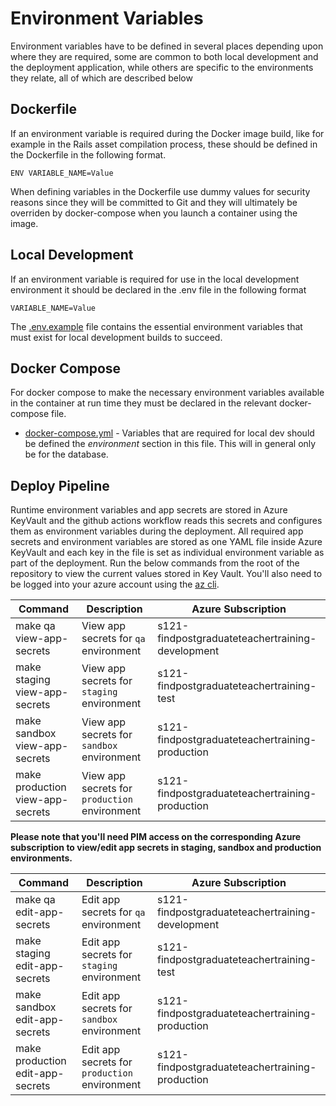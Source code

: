 # Environment Variables

Environment variables have to be defined in several places depending upon where they are required, some are common to both local development and the deployment application, while others are specific to the environments they relate, all of which are described below

## Dockerfile

If an environment variable is required during the Docker image build, like for example in the Rails asset compilation process, these should be defined in the Dockerfile in the following format.

`ENV VARIABLE_NAME=Value`

When defining variables in the Dockerfile use dummy values for security reasons since they will be committed to Git and they will ultimately be overriden by docker-compose when you launch a container using the image.

## Local Development

If an environment variable is required for use in the local development environment it should be declared in the .env file in the following format

`VARIABLE_NAME=Value`

The [.env.example](/.env.example) file contains the essential environment variables that must exist for local development builds to succeed.

## Docker Compose

For docker compose to make the necessary environment variables available in the container at run time they must be declared in the relevant docker-compose file.

* [docker-compose.yml](/docker-compose.yml) - Variables that are required for local dev should be defined the *environment* section in this file. This will in general only be for the database.

## Deploy Pipeline

Runtime environment variables and app secrets are stored in Azure KeyVault and the github actions workflow reads this secrets and configures them as environment variables during the deployment. All required app secrets and environment variables are stored as one YAML file inside Azure KeyVault and each key in the file is set as individual environment variable as part of the deployment.
Run the below commands from the root of the repository to view the current values stored in Key Vault.
You'll also need to be logged into your azure account using the [az cli](https://docs.microsoft.com/en-us/cli/azure/install-azure-cli).

Command                          | Description                                   | Azure Subscription
---------------------------------| --------------------------------------------- |---------------------
make qa view-app-secrets         | View app secrets for `qa` environment         | s121-findpostgraduateteachertraining-development
make staging view-app-secrets    | View app secrets for `staging` environment    | s121-findpostgraduateteachertraining-test
make sandbox view-app-secrets    | View app secrets for `sandbox` environment    | s121-findpostgraduateteachertraining-production
make production view-app-secrets | View app secrets for `production` environment | s121-findpostgraduateteachertraining-production

**Please note that you'll need PIM access on the corresponding Azure subscription to view/edit app secrets in staging, sandbox and production environments.**

Command                          | Description                                   | Azure Subscription
---------------------------------| --------------------------------------------- |---------------------
make qa edit-app-secrets         | Edit app secrets for `qa` environment         | s121-findpostgraduateteachertraining-development
make staging edit-app-secrets    | Edit app secrets for `staging` environment    | s121-findpostgraduateteachertraining-test
make sandbox edit-app-secrets    | Edit app secrets for `sandbox` environment    | s121-findpostgraduateteachertraining-production
make production edit-app-secrets | Edit app secrets for `production` environment | s121-findpostgraduateteachertraining-production

